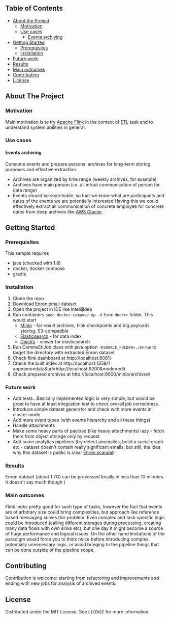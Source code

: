 <!-- TABLE OF CONTENTS -->
## Table of Contents

* [About the Project](#about-the-project)
  * [Motivation](#motivation)
  * [Use cases](#built-with)
    * [Events archiving](#events-archiving)
* [Getting Started](#getting-started)
  * [Prerequisites](#prerequisites)
  * [Installation](#installation)
* [Future work](#future-work)
* [Results](#results)
* [Main outcomes](#main-outcomes)
* [Contributing](#contributing)
* [License](#license)



<!-- ABOUT THE PROJECT -->
## About The Project

### Motivation
Main motivation is to try [Apache Flink](https://flink.apache.org/) in the context of [ETL](https://en.wikipedia.org/wiki/Extract,_transform,_load) 
task and to understand system abilities in general.

### Use cases

#### Events archiving
Consume events and prepare personal archives for long-term storing purposes and effective extraction.
  * Archives are organized by time range (weekly archives, for example)
  * Archives have main person (i.e. all in/out communication of person for data range)
  * Events should be searchable, so that we know what are participants and dates of the events we are potentially interested
Having this we could effectively extract all communication of concrete employee for concrete dates from deep archives
like [AWS Glacier](https://aws.amazon.com/glacier/).

<!-- GETTING STARTED -->
## Getting Started

### Prerequisites

This sample requires 
* java (checked with 1.8)
* docker, docker compose
* gradle

### Installation

1. Clone the repo
2. Download [Enron email](https://www.cs.cmu.edu/~./enron/) dataset
3. Open the project in IDE like IntellijIdea
4. Run containers `sudo docker-compose up -d` from `docker` folder. This would start
    * [Minio](https://min.io/) - for result archives, flink checkpoints and big payloads storing. S3-compatible
    * [Elasticsearch](https://www.elastic.co/elasticsearch) - for data index
    * [DejaVu](https://github.com/appbaseio/dejavu) - viewer for elasticsearch
5. Run CommsEtlJob class with java option `-DSOURCE_FOLDER=./enron` to target the directory with extracted Enron dataset
6. Check flink dashboard at http://localhost:8081/
7. Check the built index at http://localhost:1359/?appname=data&url=http://localhost:9200&mode=edit
8. Check prepared archives at http://localhost:9000/minio/archived/

### Future work

* Add tests...Basically implemented logic is very simple, but would be great to have at least integration test 
to check overall job correctness. 
* Introduce simple dataset generator and check with more events in cluster mode
* Add more event types (with events hierarchy and all these things) 
* Handle attachments
* Make some heavy parts of payload (like heavy attachments) lazy - fetch them from object storage only by request 
* Add some analytics pipelines (try detect anomalies, build a social graph etc - dataset doesn't contain really significant emails,
 but still, the idea why this dataset is public is clear [Enron scandal](https://www.investopedia.com/updates/enron-scandal-summary/))

### Results
Enron dataset (about 1.7G) can be processed locally in less than 10 minutes. It doesn't say much though )

### Main outcomes
Flink looks pretty good for such type of tasks, however the fact that events are of arbitrary size could bring complexities, but 
approach like reference based messaging solves this problem.
Even complex and task-specific logic could be introduced (calling different storages during processing, creating many data flows with own sinks etc), 
but one day it might become a source of huge performance and logical issues. On the other hand limitations of the paradigm would force you to
think twice before introducing complex, potentially unnecessary logic, or avoid bringing to the pipeline things that can be done outside 
of the pipeline scope.

<!-- CONTRIBUTING -->
## Contributing

Contribution is welcome: starting from refactoring and improvements and ending with new jobs for analysis of archived events.

<!-- LICENSE -->
## License

Distributed under the MIT License. See `LICENSE` for more information.
